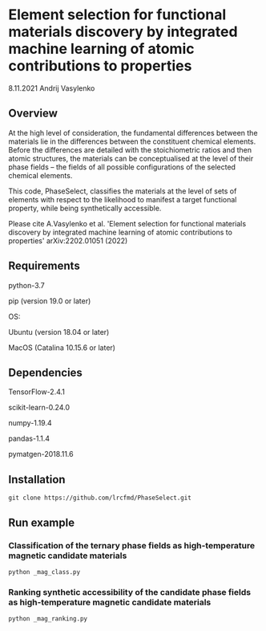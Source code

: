 # Element selection for functional materials discovery by integrated machine learning of atomic contributions to properties

8.11.2021 Andrij Vasylenko


## Overview

At the high level of consideration, the fundamental differences between the materials lie in the differences between the constituent chemical elements. Before the differences are detailed with the stoichiometric ratios and then atomic structures, the materials can be conceptualised at the level of their phase fields – the fields of all possible configurations of the selected chemical elements.

This code, PhaseSelect, classifies the materials at the level of sets of elements with respect to the likelihood to manifest a target functional property, while being synthetically accessible.

Please cite 
A.Vasylenko et al. 'Element selection for functional materials discovery by integrated machine learning of atomic contributions to properties' arXiv:2202.01051 (2022) 

## Requirements

python-3.7

pip (version 19.0 or later)

OS:

Ubuntu (version 18.04 or later)

MacOS (Catalina 10.15.6 or later)


## Dependencies

TensorFlow-2.4.1

scikit-learn-0.24.0

numpy-1.19.4

pandas-1.1.4

pymatgen-2018.11.6

## Installation

```git clone https://github.com/lrcfmd/PhaseSelect.git``` 

## Run example

### Classification of the ternary phase fields as high-temperature magnetic candidate materials
```python _mag_class.py```

### Ranking synthetic accessibility of the candidate phase fields as high-temperature magnetic candidate materials
```python _mag_ranking.py```
